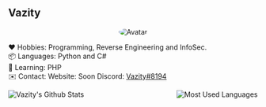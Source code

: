 ## Vazity

<p align="center"><img src="https://cdn.discordapp.com/avatars/709852709477548082/93a382e53ea4fbffa9f17dc74da434a1.png" alt="Avatar" style="border-radius: 75%;"><br>
  
❤️ Hobbies: Programming, Reverse Engineering and InfoSec.<br>
📦 Languages: Python and C#<br>
📔 Learning: PHP<br>
✉️ Contact: Website: Soon Discord: <a href="https://discord.com/users/709852709477548082">Vazity#8194</a>

<img align="Left" alt="Vazity's Github Stats" src="https://github-readme-stats.vercel.app/api?username=Vazity1337&show_icons=true&hide_border=true" />
<img align="Right" alt="Most Used Languages" src="https://github-readme-stats.vercel.app/api/top-langs/?username=Vazity1337&layout=compact&hide_border=true" />
